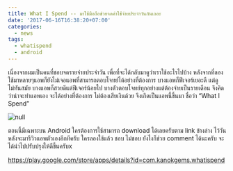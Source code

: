 ```yaml
---
title: What I Spend -- มาใช้มือถือช่วยจดค่าใช้จ่ายประจำวันกันเถอะ
date: '2017-06-16T16:38:20+07:00'
categories:
  - news
tags:
  - whatispend
  - android
---
```

เนื่องจากผมเป็นคนที่ชอบจดรายจ่ายประจำวัน เพื่อที่จะได้กลับมาดูว่าเราใช้อะไรไปบ้าง หลังจากที่ลองใช้มาหลายๆแอพก็ยังไม่เจอแอพที่สามารถตอบโจทย์ได้อย่างที่ต้องการ บางแอพก็ฟีเจอร์เยอะดี แต่ดูไม่ทันสมัย บางแอพก็สวยดีแต่ฟีเจอร์น้อยไป บางตัวตอบโจทย์ทุกอย่างแต่ต้องจ่ายเป็นรายเดือน จึงคิดว่าน่าจะทำแอพเอง จะได้อย่างที่ต้องการ ไม่ต้องเสียเงินด้วย จึงเกิดเป็นแอพนี้ขึ้นมา ชื่อว่า “What I Spend”

<!--more-->

![null](/images/whatispend.png)

ตอนนี้มีเฉพาะบน Android ใครต้องการใช้สามารถ download ได้เลยครับตาม link ข้างล่าง ไว้วันหลังจะมารีวิวแอพตัวเองอีกทีครับ ใครลองใช้แล้ว ชอบ ไม่ชอบ ยังไงก็ช่วย comment ได้นะครับ จะได้นำไปปรับปรุงให้ดีขึ้นครับx

https://play.google.com/store/apps/details?id=com.kanokgems.whatispend
